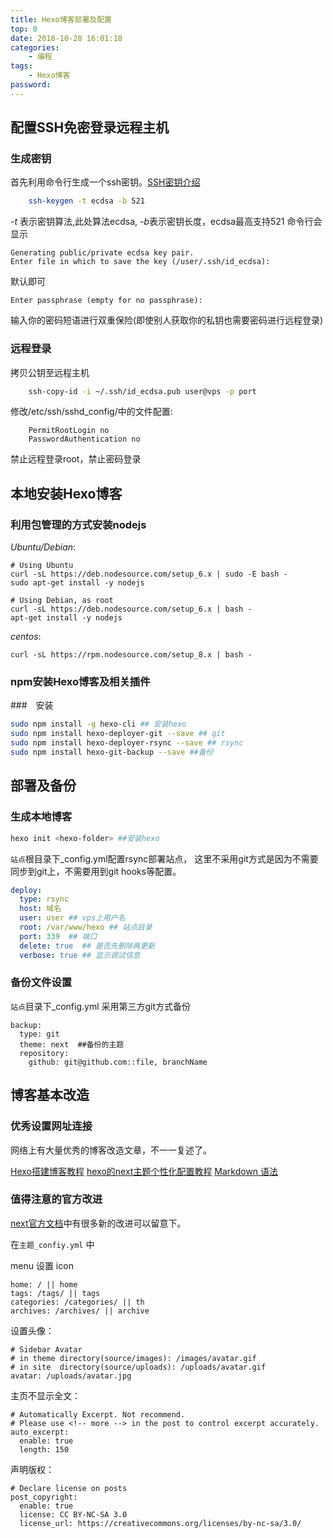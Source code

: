 ```yaml
---
title: Hexo博客部署及配置
top: 0
date: 2018-10-28 16:01:18
categories:
    - 编程
tags:
    - Hexo博客
password:
---
```


## 配置SSH免密登录远程主机
### 生成密钥
首先利用命令行生成一个ssh密钥。[SSH密钥介绍](https://wiki.archlinux.org/index.php/SSH_keys)
```bash
    ssh-keygen -t ecdsa -b 521
```
*-t* 表示密钥算法,此处算法ecdsa, *-b*表示密钥长度，ecdsa最高支持521
命令行会显示
```
Generating public/private ecdsa key pair.
Enter file in which to save the key (/user/.ssh/id_ecdsa): 
```
默认即可
```
Enter passphrase (empty for no passphrase): 
```
输入你的密码短语进行双重保险(即使别人获取你的私钥也需要密码进行远程登录)

### 远程登录
拷贝公钥至远程主机
```bash
    ssh-copy-id -i ~/.ssh/id_ecdsa.pub user@vps -p port
```

修改/etc/ssh/sshd_config/中的文件配置:
```vim
    PermitRootLogin no
    PasswordAuthentication no
```
禁止远程登录root，禁止密码登录

## 本地安装Hexo博客

### 利用包管理的方式安装nodejs

*Ubuntu/Debian*:
```
# Using Ubuntu
curl -sL https://deb.nodesource.com/setup_6.x | sudo -E bash -
sudo apt-get install -y nodejs

# Using Debian, as root
curl -sL https://deb.nodesource.com/setup_6.x | bash -
apt-get install -y nodejs
```
*centos*:
```
curl -sL https://rpm.nodesource.com/setup_8.x | bash -
```

### npm安装Hexo博客及相关插件
###　安装
```bash
sudo npm install -g hexo-cli ## 安装hexo
sudo npm install hexo-deployer-git --save ## git
sudo npm install hexo-deployer-rsync --save ## rsync
sudo npm install hexo-git-backup --save ##备份
```

## 部署及备份
### 生成本地博客
```bash
hexo init <hexo-folder> ##安装hexo
```
`站点`根目录下_config.yml配置rsync部署站点， 这里不采用git方式是因为不需要同步到git上，不需要用到git hooks等配置。
```yml
deploy:
  type: rsync
  host: 域名
  user: user ## vps上用户名 
  root: /var/www/hexo ## 站点目录
  port: 339  ## 端口
  delete: true  ## 是否先删除再更新
  verbose: true ## 显示调试信息
```

### 备份文件设置
`站点`目录下_config.yml 采用第三方git方式备份
```
backup:
  type: git
  theme: next  ##备份的主题
  repository:
    github: git@github.com::file, branchName
```

## 博客基本改造

### 优秀设置网址连接

网络上有大量优秀的博客改造文章，不一一复述了。

[Hexo搭建博客教程](https://thief.one/2017/03/03/Hexo%E6%90%AD%E5%BB%BA%E5%8D%9A%E5%AE%A2%E6%95%99%E7%A8%8B/)
[hexo的next主题个性化配置教程](https://segmentfault.com/a/1190000009544924#articleHeader11)
[Markdown 语法](https://spacejmmy.github.io/2017/08/27/2017-08-27-Hexo%E5%8D%9A%E5%AE%A2%E6%92%B0%E5%86%99%E4%B9%8BMarkDown%E8%AF%AD%E6%B3%95%E4%BB%8B%E7%BB%8D/)

### 值得注意的官方改进

[next官方文档](https://theme-next.iissnan.com/getting-started.html)中有很多新的改进可以留意下。

在`主题_confiy.yml` 中

menu 设置 icon 
```
home: / || home 
tags: /tags/ || tags  
categories: /categories/ || th
archives: /archives/ || archive
```

设置头像：
```
# Sidebar Avatar
# in theme directory(source/images): /images/avatar.gif
# in site  directory(source/uploads): /uploads/avatar.gif
avatar: /uploads/avatar.jpg
```

主页不显示全文：
```
# Automatically Excerpt. Not recommend.
# Please use <!-- more --> in the post to control excerpt accurately.
auto_excerpt:
  enable: true
  length: 150
```

声明版权：
```
# Declare license on posts
post_copyright:
  enable: true
  license: CC BY-NC-SA 3.0
  license_url: https://creativecommons.org/licenses/by-nc-sa/3.0/
```

